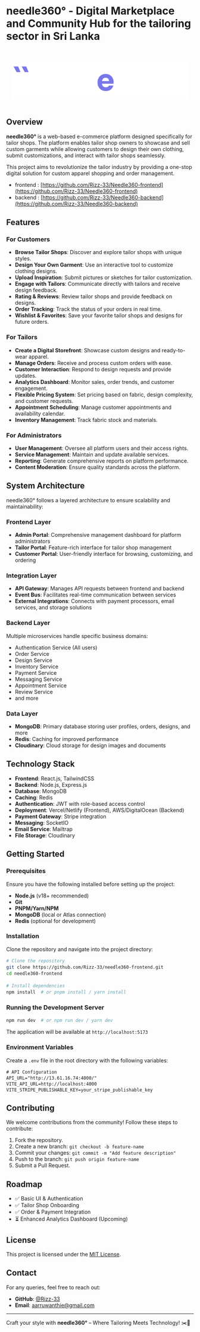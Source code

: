 # needle360° - Digital Marketplace and Community Hub for the tailoring sector in Sri Lanka

<div align="center">
    <br><br>
    <img src="https://github.com/Rizz-33/needle360-frontend/blob/main/public/logo-white-full.png" alt="needle360 Logo">
    <br><br>
</div>

## Overview

**needle360°** is a web-based e-commerce platform designed specifically for tailor shops. The platform enables tailor shop owners to showcase and sell custom garments while allowing customers to design their own clothing, submit customizations, and interact with tailor shops seamlessly.

This project aims to revolutionize the tailor industry by providing a one-stop digital solution for custom apparel shopping and order management.

- frontend : [https://github.com/Rizz-33/Needle360-frontend](https://github.com/Rizz-33/Needle360-frontend)
- backend : [https://github.com/Rizz-33/Needle360-backend](https://github.com/Rizz-33/Needle360-backend)

## Features

### For Customers

- **Browse Tailor Shops**: Discover and explore tailor shops with unique styles.
- **Design Your Own Garment**: Use an interactive tool to customize clothing designs.
- **Upload Inspiration**: Submit pictures or sketches for tailor customization.
- **Engage with Tailors**: Communicate directly with tailors and receive design feedback.
- **Rating & Reviews**: Review tailor shops and provide feedback on designs.
- **Order Tracking**: Track the status of your orders in real time.
- **Wishlist & Favorites**: Save your favorite tailor shops and designs for future orders.

### For Tailors

- **Create a Digital Storefront**: Showcase custom designs and ready-to-wear apparel.
- **Manage Orders**: Receive and process custom orders with ease.
- **Customer Interaction**: Respond to design requests and provide updates.
- **Analytics Dashboard**: Monitor sales, order trends, and customer engagement.
- **Flexible Pricing System**: Set pricing based on fabric, design complexity, and customer requests.
- **Appointment Scheduling**: Manage customer appointments and availability calendar.
- **Inventory Management**: Track fabric stock and materials.

### For Administrators

- **User Management**: Oversee all platform users and their access rights.
- **Service Management**: Maintain and update available services.
- **Reporting**: Generate comprehensive reports on platform performance.
- **Content Moderation**: Ensure quality standards across the platform.

## System Architecture

needle360° follows a layered architecture to ensure scalability and maintainability:

### Frontend Layer

- **Admin Portal**: Comprehensive management dashboard for platform administrators
- **Tailor Portal**: Feature-rich interface for tailor shop management
- **Customer Portal**: User-friendly interface for browsing, customizing, and ordering

### Integration Layer

- **API Gateway**: Manages API requests between frontend and backend
- **Event Bus**: Facilitates real-time communication between services
- **External Integrations**: Connects with payment processors, email services, and storage solutions

### Backend Layer

Multiple microservices handle specific business domains:

- Authentication Service (All users)
- Order Service
- Design Service
- Inventory Service
- Payment Service
- Messaging Service
- Appointment Service
- Review Service
- and more

### Data Layer

- **MongoDB**: Primary database storing user profiles, orders, designs, and more
- **Redis**: Caching for improved performance
- **Cloudinary**: Cloud storage for design images and documents

## Technology Stack

- **Frontend**: React.js, TailwindCSS
- **Backend**: Node.js, Express.js
- **Database**: MongoDB
- **Caching**: Redis
- **Authentication**: JWT with role-based access control
- **Deployment**: Vercel/Netlify (Frontend), AWS/DigitalOcean (Backend)
- **Payment Gateway**: Stripe integration
- **Messaging**: SocketIO
- **Email Service**: Mailtrap
- **File Storage**: Cloudinary

## Getting Started

### Prerequisites

Ensure you have the following installed before setting up the project:

- **Node.js** (v18+ recommended)
- **Git**
- **PNPM/Yarn/NPM**
- **MongoDB** (local or Atlas connection)
- **Redis** (optional for development)

### Installation

Clone the repository and navigate into the project directory:

```bash
# Clone the repository
git clone https://github.com/Rizz-33/needle360-frontend.git
cd needle360-frontend

# Install dependencies
npm install  # or pnpm install / yarn install
```

### Running the Development Server

```bash
npm run dev  # or npm run dev / yarn dev
```

The application will be available at `http://localhost:5173`

### Environment Variables

Create a `.env` file in the root directory with the following variables:

```
# API Configuration
API_URL="http://13.61.16.74:4000/"
VITE_API_URL=http://localhost:4000
VITE_STRIPE_PUBLISHABLE_KEY=your_stripe_publishable_key
```

## Contributing

We welcome contributions from the community! Follow these steps to contribute:

1. Fork the repository.
2. Create a new branch: `git checkout -b feature-name`
3. Commit your changes: `git commit -m "Add feature description"`
4. Push to the branch: `git push origin feature-name`
5. Submit a Pull Request.

## Roadmap

- ✅ Basic UI & Authentication
- ✅ Tailor Shop Onboarding
- ✅ Order & Payment Integration
- ⏳ Enhanced Analytics Dashboard (Upcoming)

## License

This project is licensed under the [MIT License](LICENSE).

## Contact

For any queries, feel free to reach out:

- **GitHub**: [@Rizz-33](https://github.com/Rizz-33)
- **Email**: aarruwanthie@gmail.com

---

Craft your style with **needle360°** – Where Tailoring Meets Technology! ✂️🧵
